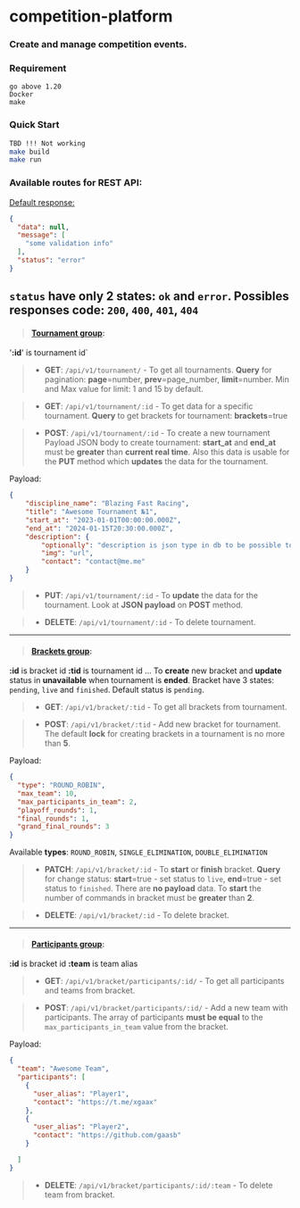 # competition-platform
### Create and manage competition events.
### Requirement
```text
go above 1.20
Docker
make
```
### Quick Start

```bash
TBD !!! Not working
make build
make run
```
### Available routes for REST API:
[Default response:]()
```json
{
  "data": null,
  "message": [
    "some validation info"
  ],
  "status": "error"
}
```
`status` have only 2 states: `ok` and `error`.
Possibles responses code: `200`, `400`, `401`, `404`
---
> #### [Tournament group]():
'**:id**' is tournament id`
> - **GET**: `/api/v1/tournament/` - To get all tournaments. **Query** for pagination: **page**=number, **prev**=page_number, **limit**=number. Min and Max value for limit: 1 and 15 by default.

> - **GET**: `/api/v1/tournament/:id` - To get data for a specific tournament. **Query** to get brackets for tournament: **brackets**=true

> - **POST**: `/api/v1/tournament/:id` - To create a new tournament
>Payload JSON body to create tournament:
> **start_at** and **end_at** must be **greater** than **current real time**.
> Also this data is usable for the **PUT** method which **updates** the data for the tournament.
>
Payload:
```json
{
	"discipline_name": "Blazing Fast Racing",
	"title": "Awesome Tournament №1",
	"start_at": "2023-01-01T00:00:00.000Z", 
	"end_at": "2024-01-15T20:30:00.000Z",
	"description": {
		"optionally": "description is json type in db to be possible to save wysiwyg data or something.",
		"img": "url",
		"contact": "contact@me.me"
	}
}
```
> - **PUT**: `/api/v1/tournament/:id` - To **update** the data for the tournament. Look at **JSON payload** on **POST** method.

> - **DELETE**: `/api/v1/tournament/:id` - To delete tournament.
---
> #### [Brackets group]():
**:id** is bracket id
**:tid** is tournament id
... To **create** new bracket and **update** status in **unavailable** when tournament is **ended**.
Bracket have 3 states: `pending`, `live` and `finished`. Default status is `pending`.
> - **GET**: `/api/v1/bracket/:tid` - To get all brackets from tournament.

> - **POST**: `/api/v1/bracket/:tid` - Add new bracket for tournament. The default **lock** for creating brackets in a tournament is no more than **5**. 

Payload:
```json
{
  "type": "ROUND_ROBIN",
  "max_team": 10,
  "max_participants_in_team": 2,
  "playoff_rounds": 1,
  "final_rounds": 1,
  "grand_final_rounds": 3
}
```
Available **types**: `ROUND_ROBIN`, `SINGLE_ELIMINATION`, `DOUBLE_ELIMINATION`

> - **PATCH**: `/api/v1/bracket/:id` - To **start** or **finish** bracket. **Query** for change status: **start**=true - set status to `live`, **end**=true - set status to `finished`. There are **no payload** data. To **start** the number of commands in bracket must be **greater** than **2**.

> - **DELETE**: `/api/v1/bracket/:id` - To delete bracket.
---
> #### [Participants group]():
**:id** is bracket id
**:team** is team alias
> - **GET**: `/api/v1/bracket/participants/:id/` - To get all participants and teams from bracket.

> - **POST**: `/api/v1/bracket/participants/:id/` - Add a new team with participants. The array of participants **must be equal** to the `max_participants_in_team` value from the bracket. 

Payload:
```json
{
  "team": "Awesome Team",
  "participants": [
    {
      "user_alias": "Player1",
      "contact": "https://t.me/xgaax"
    },
    {
      "user_alias": "Player2",
      "contact": "https://github.com/gaasb"
    }

  ]
}
```
> - **DELETE**: `/api/v1/bracket/participants/:id/:team` - To delete team from bracket. 
